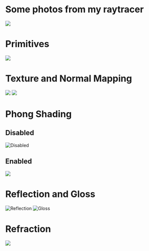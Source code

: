 # Some photos from my raytracer
![](https://github.com/mistaek/raytracer-photos/blob/main/Pictures/scene.png)
# Primitives
![](https://github.com/mistaek/raytracer-photos/blob/main/Pictures/primitives.png)
# Texture and Normal Mapping
![](https://github.com/mistaek/raytracer-photos/blob/main/Pictures/texture_mapping3.png)
![](https://github.com/mistaek/raytracer-photos/blob/main/Pictures/normal_mapping.png)
# Phong Shading
## Disabled
![Disabled](https://github.com/mistaek/raytracer-photos/blob/main/Pictures/no_phong_shading.png)
## Enabled
![](https://github.com/mistaek/raytracer-photos/blob/main/Pictures/phong_enabled.png)
# Reflection and Gloss
![Reflection](https://github.com/mistaek/raytracer-photos/blob/main/Pictures/reflection%200.5.png)
![Gloss](https://github.com/mistaek/raytracer-photos/blob/main/Pictures/gloss2.png)
# Refraction
![](https://github.com/mistaek/raytracer-photos/blob/main/Pictures/Refraction%201.1.png)
